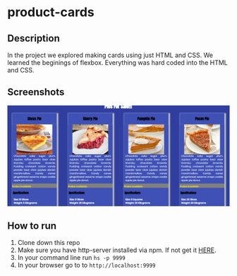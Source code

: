 # product-cards

## Description
In the project we explored making cards using just HTML and CSS. We learned the beginings of flexbox. Everything was hard coded into the HTML and CSS.

## Screenshots
![screenshot](./screenshot/pies.png)

## How to run
1. Clone down this repo
1. Make sure you have http-server installed via npm. If not get it [HERE](https://www.npmjs.com/package/http-server).
1. In your command line run `hs -p 9999`
1. In your browser go to to `http://localhost:9999`
